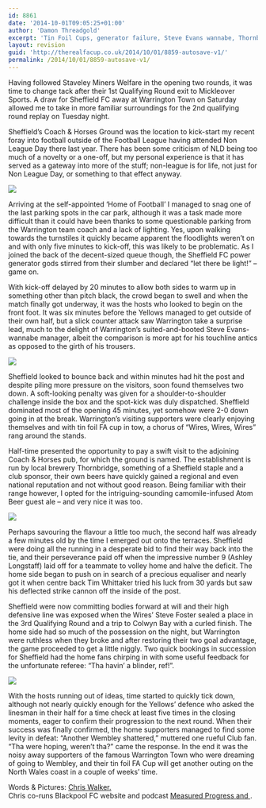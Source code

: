 ```yaml
---
id: 8861
date: '2014-10-01T09:05:25+01:00'
author: 'Damon Threadgold'
excerpt: 'Tin Foil Cups, generator failure, Steve Evans wannabe, Thornbridge beers. Chris Evans, on a seemingly unfortuate Sheffield FC.'
layout: revision
guid: 'http://therealfacup.co.uk/2014/10/01/8859-autosave-v1/'
permalink: /2014/10/01/8859-autosave-v1/
---
```


Having followed Staveley Miners Welfare in the opening two rounds, it was time to change tack after their 1st Qualifying Round exit to Mickleover Sports. A draw for Sheffield FC away at Warrington Town on Saturday allowed me to take in more familiar surroundings for the 2nd qualifying round replay on Tuesday night.

Sheffield’s Coach &amp; Horses Ground was the location to kick-start my recent foray into football outside of the Football League having attended Non League Day there last year. There has been some criticism of NLD being too much of a novelty or a one-off, but my personal experience is that it has served as a gateway into more of the stuff; non-league is for life, not just for Non League Day, or something to that effect anyway.

![](https://lh5.googleusercontent.com/-KG17JRBJT-g/VCu0UjzLmcI/AAAAAAAAE7M/qXvG7PZOs9I/s512/IMG_0807.JPG)

Arriving at the self-appointed ‘Home of Football’ I managed to snag one of the last parking spots in the car park, although it was a task made more difficult than it could have been thanks to some questionable parking from the Warrington team coach and a lack of lighting. Yes, upon walking towards the turnstiles it quickly became apparent the floodlights weren’t on and with only five minutes to kick-off, this was likely to be problematic. As I joined the back of the decent-sized queue though, the Sheffield FC power generator gods stirred from their slumber and declared “let there be light!” – game on.

With kick-off delayed by 20 minutes to allow both sides to warm up in something other than pitch black, the crowd began to swell and when the match finally got underway, it was the hosts who looked to begin on the front foot. It was six minutes before the Yellows managed to get outside of their own half, but a slick counter attack saw Warrington take a surprise lead, much to the delight of Warrington’s suited-and-booted Steve Evans-wannabe manager, albeit the comparison is more apt for his touchline antics as opposed to the girth of his trousers.

![](https://lh5.googleusercontent.com/-jha7boWiiBI/VCu0UxAqXMI/AAAAAAAAE7I/OEaSPqDHCB8/s512/IMG_0820.JPG)

Sheffield looked to bounce back and within minutes had hit the post and despite piling more pressure on the visitors, soon found themselves two down. A soft-looking penalty was given for a shoulder-to-shoulder challenge inside the box and the spot-kick was duly dispatched. Sheffield dominated most of the opening 45 minutes, yet somehow were 2-0 down going in at the break. Warrington’s visiting supporters were clearly enjoying themselves and with tin foil FA cup in tow, a chorus of “Wires, Wires, Wires” rang around the stands.

Half-time presented the opportunity to pay a swift visit to the adjoining Coach &amp; Horses pub, for which the ground is named. The establishment is run by local brewery Thornbridge, something of a Sheffield staple and a club sponsor, their own beers have quickly gained a regional and even national reputation and not without good reason. Being familiar with their range however, I opted for the intriguing-sounding camomile-infused Atom Beer guest ale – and very nice it was too.

![](https://lh3.googleusercontent.com/--FqRlb6kwac/VCu0V2x0-RI/AAAAAAAAE7Q/0zJQwF4Rl4M/s512/IMG_0821.JPG)

Perhaps savouring the flavour a little too much, the second half was already a few minutes old by the time I emerged out onto the terraces. Sheffield were doing all the running in a desperate bid to find their way back into the tie, and their perseverance paid off when the impressive number 9 (Ashley Longstaff) laid off for a teammate to volley home and halve the deficit. The home side began to push on in search of a precious equaliser and nearly got it when centre back Tim Whittaker tried his luck from 30 yards but saw his deflected strike cannon off the inside of the post.

Sheffield were now committing bodies forward at will and their high defensive line was exposed when the Wires’ Steve Foster sealed a place in the 3rd Qualifying Round and a trip to Colwyn Bay with a curled finish. The home side had so much of the possession on the night, but Warrington were ruthless when they broke and after restoring their two goal advantage, the game proceeded to get a little niggly. Two quick bookings in succession for Sheffield had the home fans chirping in with some useful feedback for the unfortunate referee: “Tha havin’ a blinder, ref!”.

![](https://lh3.googleusercontent.com/-3nTehparwAo/VCu0WCofoXI/AAAAAAAAE7Y/cjwBn1RMVzM/s512/IMG_0822.JPG)

With the hosts running out of ideas, time started to quickly tick down, although not nearly quickly enough for the Yellows’ defence who asked the linesman in their half for a time check at least five times in the closing moments, eager to confirm their progression to the next round. When their success was finally confirmed, the home supporters managed to find some levity in defeat: “Another Wembley shattered,” muttered one rueful Club fan. “Tha were hoping, weren’t tha?” came the response. In the end it was the noisy away supporters of the famous Warrington Town who were dreaming of going to Wembley, and their tin foil FA Cup will get another outing on the North Wales coast in a couple of weeks’ time.

Words &amp; Pictures: [Chris Walker.](https://twitter.com/onedavebamber)  
Chris co-runs Blackpool FC website and podcast [Measured Progress and ](http://measuredprogress.co.uk/).